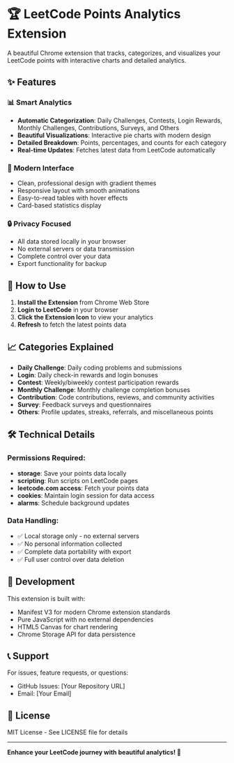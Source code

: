 # 🏆 LeetCode Points Analytics Extension

A beautiful Chrome extension that tracks, categorizes, and visualizes your LeetCode points with interactive charts and detailed analytics.

## ✨ Features

### 📊 **Smart Analytics**
- **Automatic Categorization**: Daily Challenges, Contests, Login Rewards, Monthly Challenges, Contributions, Surveys, and Others
- **Beautiful Visualizations**: Interactive pie charts with modern design
- **Detailed Breakdown**: Points, percentages, and counts for each category
- **Real-time Updates**: Fetches latest data from LeetCode automatically

### 🎨 **Modern Interface**
- Clean, professional design with gradient themes
- Responsive layout with smooth animations
- Easy-to-read tables with hover effects
- Card-based statistics display

### 🔒 **Privacy Focused**
- All data stored locally in your browser
- No external servers or data transmission
- Complete control over your data
- Export functionality for backup

## 🚀 How to Use

1. **Install the Extension** from Chrome Web Store
2. **Login to LeetCode** in your browser
3. **Click the Extension Icon** to view your analytics
4. **Refresh** to fetch the latest points data

## 📈 Categories Explained

- **Daily Challenge**: Daily coding problems and submissions
- **Login**: Daily check-in rewards and login bonuses  
- **Contest**: Weekly/biweekly contest participation rewards
- **Monthly Challenge**: Monthly challenge completion bonuses
- **Contribution**: Code contributions, reviews, and community activities
- **Survey**: Feedback surveys and questionnaires
- **Others**: Profile updates, streaks, referrals, and miscellaneous points

## 🛠️ Technical Details

### Permissions Required:
- **storage**: Save your points data locally
- **scripting**: Run scripts on LeetCode pages
- **leetcode.com access**: Fetch your points data
- **cookies**: Maintain login session for data access
- **alarms**: Schedule background updates

### Data Handling:
- ✅ Local storage only - no external servers
- ✅ No personal information collected
- ✅ Complete data portability with export
- ✅ Full user control over data deletion

## 🔧 Development

This extension is built with:
- Manifest V3 for modern Chrome extension standards
- Pure JavaScript with no external dependencies
- HTML5 Canvas for chart rendering
- Chrome Storage API for data persistence

## 📞 Support

For issues, feature requests, or questions:
- GitHub Issues: [Your Repository URL]
- Email: [Your Email]

## 📄 License

MIT License - See LICENSE file for details

---

**Enhance your LeetCode journey with beautiful analytics! 🚀**
